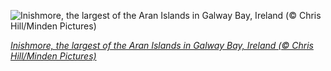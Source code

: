 
![Inishmore, the largest of the Aran Islands in Galway Bay, Ireland (© Chris Hill/Minden Pictures)](https://cn.bing.com//th?id=OHR.Inisheer_EN-US8680602205_1920x1080.jpg&rf=LaDigue_1920x1080.jpg&pid=hp)

*[Inishmore, the largest of the Aran Islands in Galway Bay, Ireland (© Chris Hill/Minden Pictures)](https://www.bing.com/search?q=inishmore+island&form=hpcapt&filters=HpDate%3a%2220210317_0700%22)*
